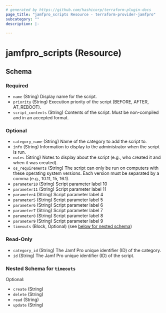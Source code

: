 ```yaml
---
# generated by https://github.com/hashicorp/terraform-plugin-docs
page_title: "jamfpro_scripts Resource - terraform-provider-jamfpro"
subcategory: ""
description: |-
  
---
```


# jamfpro_scripts (Resource)





<!-- schema generated by tfplugindocs -->
## Schema

### Required

- `name` (String) Display name for the script.
- `priority` (String) Execution priority of the script (BEFORE, AFTER, AT_REBOOT).
- `script_contents` (String) Contents of the script. Must be non-compiled and in an accepted format.

### Optional

- `category_name` (String) Name of the category to add the script to.
- `info` (String) Information to display to the administrator when the script is run.
- `notes` (String) Notes to display about the script (e.g., who created it and when it was created).
- `os_requirements` (String) The script can only be run on computers with these operating system versions. Each version must be separated by a comma (e.g., 10.11, 15, 16.1).
- `parameter10` (String) Script parameter label 10
- `parameter11` (String) Script parameter label 11
- `parameter4` (String) Script parameter label 4
- `parameter5` (String) Script parameter label 5
- `parameter6` (String) Script parameter label 6
- `parameter7` (String) Script parameter label 7
- `parameter8` (String) Script parameter label 8
- `parameter9` (String) Script parameter label 9
- `timeouts` (Block, Optional) (see [below for nested schema](#nestedblock--timeouts))

### Read-Only

- `category_id` (String) The Jamf Pro unique identifier (ID) of the category.
- `id` (String) The Jamf Pro unique identifier (ID) of the script.

<a id="nestedblock--timeouts"></a>
### Nested Schema for `timeouts`

Optional:

- `create` (String)
- `delete` (String)
- `read` (String)
- `update` (String)
